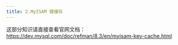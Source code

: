 ```yaml
---
title: 2.MyISAM 键缓存
---
```

这部分知识请直接查看官网文档：https://dev.mysql.com/doc/refman/8.3/en/myisam-key-cache.html
